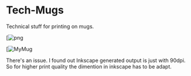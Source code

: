 # Tech-Mugs
Technical stuff for printing on mugs.




[![png](https://github.com/rali717/Tech-Mugs/raw/master/mug.png)




[![MyMug](https://raw.githubusercontent.com/rali717/Tech-Mugs/master/mug.jpg)



There's an issue.
I found out Inkscape generated output is just with 90dpi.
So for higher print quality the dimention in inkscape has to be adapt.
